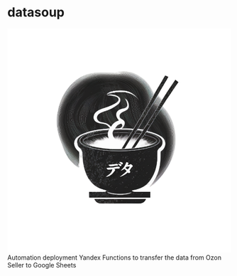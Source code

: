 # datasoup
![alt text](frontend_temp/logo.png)
Automation deployment Yandex Functions to transfer the data from Ozon Seller to Google Sheets